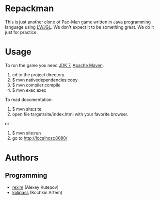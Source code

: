 # Repackman

This is just another clone of
[Pac-Man](http://en.wikipedia.org/wiki/Pac-Man) game written in Java
programming language using [LWJGL](http://www.lwjgl.org/). We don't
expect it to be something great. We do it just for practice.

# Usage

To run the game you need
[JDK 7](http://www.oracle.com/technetwork/java/javase/downloads/index.html),
[Apache Maven](http://maven.apache.org/).

1. cd to the project directory.
2. $ mvn nativedependencies:copy
3. $ mvn compiler:compile
4. $ mvn exec:exec

To read documentation:

1. $ mvn site:site
2. open file target/site/index.html with your favorite browser.

or

1. $ mvn site:run
2. go to [http://localhost:8080/](http://localhost:8080/)

# Authors

## Programming

* [rexim](http://github.com/rexim) (Alexey Kutepov)
* [kolipass](http://github.com/kolipass) (Kochkin Artem)
